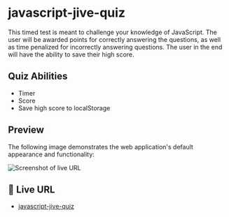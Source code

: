 # javascript-jive-quiz

This timed test is meant to challenge your knowledge of JavaScript. The user will be awarded points for correctly answering the questions, as well as time penalized for incorrectly answering questions. The user in the end will have the ability to save their high score.

## Quiz Abilities

* Timer
* Score
* Save high score to localStorage

## Preview

The following image demonstrates the web application's default appearance and functionality:

![Screenshot of live URL](./assets/images/.jpg)

## 📝 Live URL

* [javascript-jive-quiz](https://kcaseychamberlain.github.io//)
